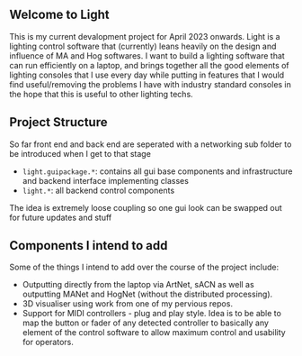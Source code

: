 ## Welcome to Light

This is my current devalopment project for April 2023 onwards. Light is a lighting control software that (currently) leans heavily on the design and influence of MA and Hog softwares. I want to build a lighting software that can run efficiently on a laptop, and brings together all the good elements of lighting consoles that I use every day while putting in features that I would find useful/removing the problems I have with industry standard consoles in the hope that this is useful to other lighting techs.

## Project Structure

So far front end and back end are seperated with a networking sub folder to be introduced when I get to that stage

- `light.guipackage.*`: contains all gui base components and infrastructure and backend interface implementing classes
- `light.*`: all backend control components

The idea is extremely loose coupling so one gui look can be swapped out for future updates and stuff

## Components I intend to add

Some of the things I intend to add over the course of the project include:

- Outputting directly from the laptop via ArtNet, sACN as well as outputting MANet and HogNet (without the distributed processing).
- 3D visualiser using work from one of my pervious repos.
- Support for MIDI controllers - plug and play style. Idea is to be able to map the button or fader of any detected controller to basically any element of the control software to allow maximum control and usability for operators.
